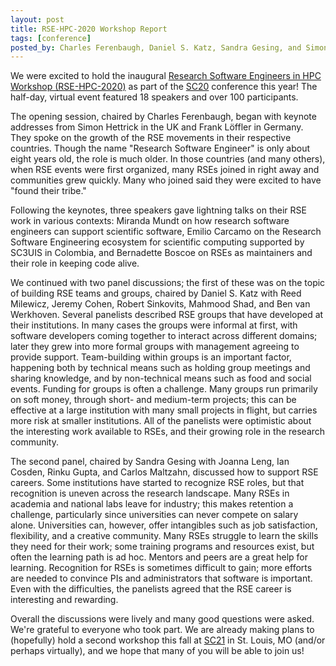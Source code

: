 ```yaml
---
layout: post
title: RSE-HPC-2020 Workshop Report
tags: [conference]
posted_by: Charles Ferenbaugh, Daniel S. Katz, Sandra Gesing, and Simon Hettrick
---
```


We were excited to hold the inaugural [Research Software Engineers in HPC
Workshop (RSE-HPC-2020)](https://us-rse.org/rse-hpc-2020/) as part of the
[SC20](https://sc20.supercomputing.org/) conference this year! The half-day,
virtual event featured 18 speakers and over 100 participants.

The opening session, chaired by Charles Ferenbaugh, began with keynote addresses
from Simon Hettrick in the UK and Frank Löffler in Germany. They spoke on the
growth of the RSE movements in their respective countries. Though the name
"Research Software Engineer" is only about eight years old, the role is much
older. In those countries (and many others), when RSE events were first
organized, many RSEs joined in right away and communities grew quickly. Many who
joined said they were excited to have "found their tribe."

Following the keynotes, three speakers gave lightning talks on their RSE work in
various contexts: Miranda Mundt on how research software engineers can support
scientific software, Emilio Carcamo on the Research Software Engineering
ecosystem for scientific computing supported by SC3UIS in Colombia, and
Bernadette Boscoe on RSEs as maintainers and their role in keeping code alive.

We continued with two panel discussions; the first of these was on the topic of
building RSE teams and groups, chaired by Daniel S. Katz with Reed Milewicz,
Jeremy Cohen, Robert Sinkovits, Mahmood Shad, and Ben van Werkhoven.
Several panelists described RSE groups that have developed at their
institutions. In many cases the groups were informal at first, with
software developers coming together to interact across different
domains; later they grew into more formal groups with management
agreeing to provide support. Team-building within groups is an
important factor, happening both by technical means such as holding
group meetings and sharing knowledge, and by non-technical means such
as food and social events. Funding for groups is often a challenge.
Many groups run primarily on soft money, through short- and medium-term
projects; this can be effective at a large institution with many small
projects in flight, but carries more risk at smaller institutions. All
of the panelists were optimistic about the interesting work available
to RSEs, and their growing role in the research community.

The second panel, chaired by Sandra Gesing with Joanna Leng, Ian Cosden, Rinku
Gupta, and Carlos Maltzahn, discussed how to support RSE careers. Some
institutions have started to recognize RSE roles, but that recognition is uneven
across the research landscape. Many RSEs in academia and national labs leave for
industry; this makes retention a challenge, particularly since universities can
never compete on salary alone. Universities can, however, offer intangibles such
as job satisfaction, flexibility, and a creative community. Many RSEs struggle
to learn the skills they need for their work; some training programs and
resources exist, but often the learning path is ad hoc. Mentors and peers are a
great help for learning. Recognition for RSEs is sometimes difficult to gain;
more efforts are needed to convince PIs and administrators that software is
important. Even with the difficulties, the panelists agreed that the RSE career
is interesting and rewarding.

Overall the discussions were lively and many good questions were asked. We're
grateful to everyone who took part. We are already making plans to (hopefully)
hold a second workshop this fall at [SC21](https://sc21.supercomputing.org/)
in St. Louis, MO (and/or perhaps virtually), and we hope that many of you will
be able to join us!

